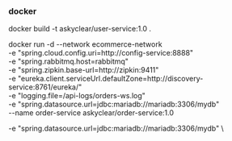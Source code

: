### docker

docker build -t askyclear/user-service:1.0 .

docker run -d --network ecommerce-network \
-e "spring.cloud.config.uri=http://config-service:8888" \
-e "spring.rabbitmq.host=rabbitmq" \
-e "spring.zipkin.base-url=http://zipkin:9411" \
-e "eureka.client.serviceUrl.defaultZone=http://discovery-service:8761/eureka/" \
-e "logging.file=/api-logs/orders-ws.log" \
-e "spring.datasource.url=jdbc:mariadb://mariadb:3306/mydb" \
--name order-service askyclear/order-service:1.0

-e "spring.datasource.url=jdbc:mariadb://mariadb:3306/mydb" \ 